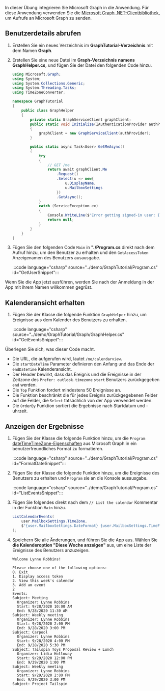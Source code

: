 <!-- markdownlint-disable MD002 MD041 -->

In dieser Übung integrieren Sie Microsoft Graph in die Anwendung. Für diese Anwendung verwenden Sie die [Microsoft Graph .NET-Clientbibliothek,](https://github.com/microsoftgraph/msgraph-sdk-dotnet) um Aufrufe an Microsoft Graph zu senden.

## <a name="get-user-details"></a>Benutzerdetails abrufen

1. Erstellen Sie ein neues Verzeichnis im **GraphTutorial-Verzeichnis** mit dem Namen **Graph**.
1. Erstellen Sie eine neue Datei im **Graph-Verzeichnis** **namens GraphHelper.cs,** und fügen Sie der Datei den folgenden Code hinzu.

    ```csharp
    using Microsoft.Graph;
    using System;
    using System.Collections.Generic;
    using System.Threading.Tasks;
    using TimeZoneConverter;

    namespace GraphTutorial
    {
        public class GraphHelper
        {
            private static GraphServiceClient graphClient;
            public static void Initialize(IAuthenticationProvider authProvider)
            {
                graphClient = new GraphServiceClient(authProvider);
            }

            public static async Task<User> GetMeAsync()
            {
                try
                {
                    // GET /me
                    return await graphClient.Me
                        .Request()
                        .Select(u => new{
                            u.DisplayName,
                            u.MailboxSettings
                        })
                        .GetAsync();
                }
                catch (ServiceException ex)
                {
                    Console.WriteLine($"Error getting signed-in user: {ex.Message}");
                    return null;
                }
            }
        }
    }
    ```

1. Fügen Sie den folgenden Code `Main` in **"./Program.cs** direkt nach dem Aufruf hinzu, um den Benutzer zu erhalten und den `GetAccessToken` Anzeigenamen des Benutzers ausausgabe.

    :::code language="csharp" source="../demo/GraphTutorial/Program.cs" id="GetUserSnippet":::

Wenn Sie die App jetzt ausführen, werden Sie nach der Anmeldung in der App mit ihrem Namen willkommen gegrüst.

## <a name="get-a-calendar-view"></a>Kalenderansicht erhalten

1. Fügen Sie der Klasse die folgende Funktion `GraphHelper` hinzu, um Ereignisse aus dem Kalender des Benutzers zu erhalten.

    :::code language="csharp" source="../demo/GraphTutorial/Graph/GraphHelper.cs" id="GetEventsSnippet":::

Überlegen Sie sich, was dieser Code macht.

- Die URL, die aufgerufen wird, lautet `/me/calendarview`.
- Die `startDateTime` Parameter definieren den Anfang und das Ende der `endDateTime` Kalenderansicht.
- Der Header bewirkt, dass das Ereignis und die Ereignisse in der Zeitzone des `Prefer: outlook.timezone` `start` Benutzers zurückgegeben `end` werden.
- Die `Top` Funktion fordert mindestens 50 Ereignisse an.
- Die Funktion beschränkt die für jedes Ereignis zurückgegebenen Felder auf die Felder, die `Select` tatsächlich von der App verwendet werden.
- Die `OrderBy` Funktion sortiert die Ergebnisse nach Startdatum und -uhrzeit.

## <a name="display-the-results"></a>Anzeigen der Ergebnisse

1. Fügen Sie der Klasse die folgende Funktion hinzu, um die `Program` [dateTimeTimeZone-Eigenschaften](/graph/api/resources/datetimetimezone?view=graph-rest-1.0) aus Microsoft Graph in ein benutzerfreundliches Format zu formatieren.

    :::code language="csharp" source="../demo/GraphTutorial/Program.cs" id="FormatDateSnippet":::

1. Fügen Sie der Klasse die folgende Funktion hinzu, um die Ereignisse des Benutzers zu erhalten und `Program` sie an die Konsole ausausgabe.

    :::code language="csharp" source="../demo/GraphTutorial/Program.cs" id="ListEventsSnippet":::

1. Fügen Sie folgendes direkt nach dem `// List the calendar` Kommentar in der Funktion `Main` hinzu.

    ```csharp
    ListCalendarEvents(
        user.MailboxSettings.TimeZone,
        $"{user.MailboxSettings.DateFormat} {user.MailboxSettings.TimeFormat}"
    );
    ```

1. Speichern Sie alle Änderungen, und führen Sie die App aus. Wählen Sie **die Kalenderoption "Diese Woche anzeigen"** aus, um eine Liste der Ereignisse des Benutzers anzuzeigen.

    ```Shell
    Welcome Lynne Robbins!

    Please choose one of the following options:
    0. Exit
    1. Display access token
    2. View this week's calendar
    3. Add an event
    2
    Events:
    Subject: Meeting
      Organizer: Lynne Robbins
      Start: 9/28/2020 10:00 AM
      End: 9/28/2020 11:30 AM
    Subject: Weekly meeting
      Organizer: Lynne Robbins
      Start: 9/28/2020 2:00 PM
      End: 9/28/2020 3:00 PM
    Subject: Carpool
      Organizer: Lynne Robbins
      Start: 9/28/2020 4:00 PM
      End: 9/28/2020 5:30 PM
    Subject: Tailspin Toys Proposal Review + Lunch
      Organizer: Lidia Holloway
      Start: 9/29/2020 12:00 PM
      End: 9/29/2020 1:00 PM
    Subject: Weekly meeting
      Organizer: Lynne Robbins
      Start: 9/29/2020 2:00 PM
      End: 9/29/2020 3:00 PM
    Subject: Project Tailspin
    ```
